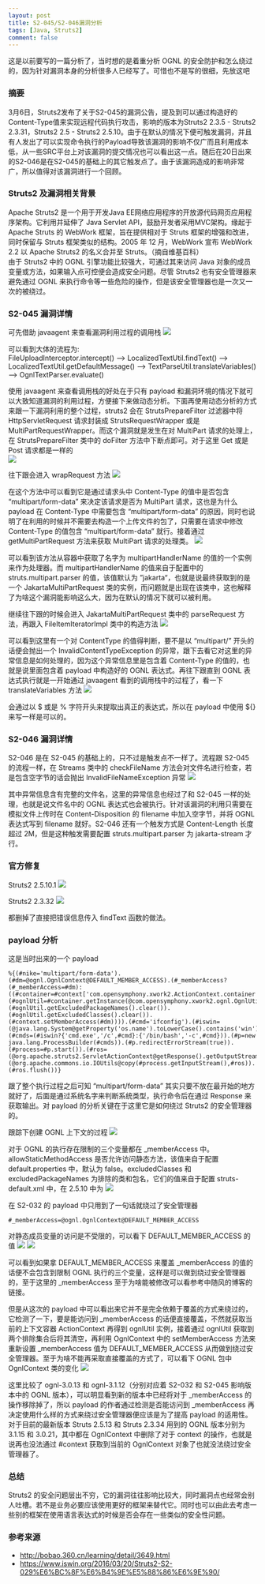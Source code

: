 ```yaml
---
layout: post
title: S2-045/S2-046漏洞分析
tags: [Java, Struts2]
comment: false
---
```


这是以前要写的一篇分析了，当时想的是着重分析 OGNL 的安全防护和怎么绕过的，因为针对漏洞本身的分析很多人已经写了。可惜也不是写的很细，先放这吧 

### 摘要

3月6日，Struts2发布了关于S2-045的漏洞公告，提及到可以通过构造好的Content-Type值来实现远程代码执行攻击，影响的版本为Struts2 2.3.5 - Struts2 2.3.31，Struts2 2.5 - Struts2 2.5.10。由于在默认的情况下便可触发漏洞，并且有人发出了可以实现命令执行的Payload导致该漏洞的影响不仅广而且利用成本低，从一些SRC平台上对该漏洞的提交情况也可以看出这一点。随后在20日出来的S2-046是在S2-045的基础上的其它触发点了。由于该漏洞造成的影响非常广，所以值得对该漏洞进行一个回顾。


### Struts2 及漏洞相关背景

Apache Struts2 是一个用于开发Java EE网络应用程序的开放源代码网页应用程序架构。它利用并延伸了 Java Servlet API，鼓励开发者采用MVC架构。缘起于 Apache Struts 的 WebWork 框架，旨在提供相对于 Struts 框架的增强和改进，同时保留与 Struts 框架类似的结构。2005 年 12 月，WebWork 宣布 WebWork 2.2 以 Apache Struts2 的名义合并至 Struts。（摘自维基百科）   
由于 Struts2 中的 OGNL 引擎功能比较强大，可通过其来访问 Java 对象的成员变量或方法，如果输入点可控便会造成安全问题。尽管 Struts2 也有安全管理器来避免通过 OGNL 来执行命令等一些危险的操作，但是该安全管理器也是一次又一次的被绕过。


### S2-045 漏洞详情

可先借助 javaagent 来查看漏洞利用过程的调用栈
![](https://i.loli.net/2019/07/27/5d3c54dfec9ed13511.png)

可以看到大体的流程为:   
FileUploadInterceptor.intercept() --> LocalizedTextUtil.findText() --> LocalizedTextUtil.getDefaultMessage() --> TextParseUtil.translateVariables() --> OgnlTextParser.evaluate()

使用 javaagent 来查看调用栈的好处在于只有 payload 和漏洞环境的情况下就可以大致知道漏洞的利用过程，方便接下来做动态分析。下面再使用动态分析的方式来跟一下漏洞利用的整个过程，struts2 会在 StrutsPrepareFilter 过滤器中将 HttpServletRequest 请求封装成 StrutsRequestWrapper 或是 MultiPartRequestWrapper。而这个漏洞就是发生在对 MultiPart 请求的处理上，在 StrutsPrepareFilter 类中的 doFilter 方法中下断点即可。对于这里 Get 或是 Post 请求都是一样的  
![](https://i.loli.net/2019/07/27/5d3c54e0c13eb61522.png)

往下跟会进入 wrapRequest 方法
![](https://i.loli.net/2019/07/27/5d3c54e0d3e9088471.png)

在这个方法中可以看到它是通过请求头中 Content-Type 的值中是否包含 “multipart/form-data” 来决定该请求是否为 MultiPart 请求，这也是为什么 payload 在 Content-Type 中需要包含 “multipart/form-data” 的原因，同时也说明了在利用的时候并不需要去构造一个上传文件的包了，只需要在请求中修改 Content-Type 的值包含 “multipart/form-data” 就行。接着通过 getMultiPartRequest 方法来获取 MultiPart 请求的处理类。
![](https://i.loli.net/2019/07/27/5d3c54e1f2c2730014.png)

可以看到该方法从容器中获取了名字为 multipartHandlerName 的值的一个实例来作为处理器。而 multipartHandlerName 的值来自于配置中的 struts.multipart.parser 的值，该值默认为 ”jakarta“，也就是说最终获取到的是一个 JakartaMultiPartRequest 类的实例，而问题就是出现在该类中，这也解释了为啥这个漏洞能影响这么大，因为在默认的情况下就可以被利用。

继续往下跟的时候会进入 JakartaMultiPartRequest 类中的 parseRequest 方法，再跟入 FileItemIteratorImpl 类中的构造方法
![](https://i.loli.net/2019/07/27/5d3c54e315e7972112.png)

可以看到这里有一个对 ContentType 的值得判断，要不是以 “multipart/” 开头的话便会抛出一个 InvalidContentTypeException 的异常，跟下去看它对这里的异常信息是如何处理的，因为这个异常信息里是包含着 Content-Type 的值的，也就是说里面包含着 payload 中构造好的 OGNL 表达式。再往下跟直到 OGNL 表达式执行就是一开始通过 javaagent 看到的调用栈中的过程了，看一下 translateVariables 方法
![](https://i.loli.net/2019/07/27/5d3c54e43d55099495.png)

会通过以 $ 或是 % 字符开头来提取出真正的表达式，所以在 payload 中使用 ${} 来写一样是可以的。


### S2-046 漏洞详情

S2-046 是在 S2-045 的基础上的，只不过是触发点不一样了。流程跟 S2-045 的流程一样，在 Streams 类中的 checkFileName 方法会对文件名进行检查，若是包含空字节的话会抛出 InvalidFileNameException 异常
![](https://i.loli.net/2019/07/27/5d3c5589cffac94918.png)

其中异常信息含有完整的文件名，这里的异常信息也经过了和 S2-045 一样的处理，也就是说文件名中的 OGNL 表达式也会被执行。针对该漏洞的利用只需要在模拟文件上传时在 Content-Disposition 的 filename 中加入空字节，并将 OGNL 表达式写到 filename 就好。S2-046 还有一个触发方式是 Content-Length 长度超过 2M，但是这种触发需要配置 struts.multipart.parser 为 jakarta-stream 才行。


### 官方修复

Struts2 2.5.10.1
![](https://i.loli.net/2019/07/27/5d3c558a7278c56779.png)

Struts2 2.3.32
![](https://i.loli.net/2019/07/27/5d3c558a37bfa99035.png)

都删掉了直接把错误信息传入 findText 函数的做法。


### payload 分析

这是当时出来的一个 payload 

```
%{(#nike='multipart/form-data').(#dm=@ognl.OgnlContext@DEFAULT_MEMBER_ACCESS).(#_memberAccess?(#_memberAccess=#dm):((#container=#context['com.opensymphony.xwork2.ActionContext.container']).(#ognlUtil=#container.getInstance(@com.opensymphony.xwork2.ognl.OgnlUtil@class)).(#ognlUtil.getExcludedPackageNames().clear()).(#ognlUtil.getExcludedClasses().clear()).(#context.setMemberAccess(#dm)))).(#cmd='ifconfig').(#iswin=(@java.lang.System@getProperty('os.name').toLowerCase().contains('win'))).(#cmds=(#iswin?{'cmd.exe','/c',#cmd}:{'/bin/bash','-c',#cmd})).(#p=new java.lang.ProcessBuilder(#cmds)).(#p.redirectErrorStream(true)).(#process=#p.start()).(#ros=(@org.apache.struts2.ServletActionContext@getResponse().getOutputStream())).(@org.apache.commons.io.IOUtils@copy(#process.getInputStream(),#ros)).(#ros.flush())}
```

跟了整个执行过程之后可知 “multipart/form-data” 其实只要不放在最开始的地方就好了，后面是通过系统名字来判断系统类型，执行命令后在通过 Response 来获取输出。对 payload 的分析关键在于这里它是如何绕过 Struts2 的安全管理器的。

跟踪下创建 OGNL 上下文的过程
![](https://i.loli.net/2019/07/27/5d3c54e45161076156.png)

对于 OGNL 的执行存在限制的三个变量都在 _memberAccess 中。allowStaticMethodAccess 是否允许访问静态方法，该值来自于配置 default.properties 中，默认为 false。excludedClasses 和 excludedPackageNames 为排除的类和包名，它们的值来自于配置 struts-default.xml 中，在 2.5.10 中为
![](https://i.loli.net/2019/07/27/5d3c54e579daf86515.png)

在 S2-032 的 payload 中只用到了一句话就绕过了安全管理器

```
#_memberAccess=@ognl.OgnlContext@DEFAULT_MEMBER_ACCESS
```

对静态成员变量的访问是不受限的，可以看下 DEFAULT_MEMBER_ACCESS 的值
![](https://i.loli.net/2019/07/27/5d3c54e5a799640452.png)
![](https://i.loli.net/2019/07/27/5d3c55870fd7c73183.png)

可以看到如果拿 DEFAULT_MEMBER_ACCESS 来覆盖 _memberAccess 的值的话便不会包含到限制 OGNL 执行的三个变量，这样是可以做到绕过安全管理器的，至于这里的 _memberAccess 至于为啥能被修改可以看参考中随风的博客的链接。

但是从这次的 payload 中可以看出来它并不是完全依赖于覆盖的方式来绕过的，它检测了一下，要是能访问到 _memberAccess 的话便直接覆盖，不然就获取当前的上下文容器 ActionContext 再得到 ognlUtil 实例，接着通过 ognlUtil 获取到两个排除集合后将其清空，再利用 OgnlContext 中的 setMemberAccess 方法来重新设置 _memberAccess 值为 DEFAULT_MEMBER_ACCESS 从而做到绕过安全管理器。至于为啥不能再采取直接覆盖的方式了，可以看下 OGNL 包中 OgnlContext 类的变化
![](https://i.loli.net/2019/07/27/5d3c558a0021875592.png)

这里比较了 ognl-3.0.13 和 ognl-3.1.12（分别对应着 S2-032 和 S2-045 影响版本中的 OGNL 版本），可以明显看到新的版本中已经将对于 _memberAccess 的操作移除掉了，所以 payload 的作者通过检测是否能访问到 _memberAccess 再决定使用什么样的方式来绕过安全管理器便应该是为了提高 payload 的适用性。对于目前的最新版本 Struts 2.5.13 和 Struts 2.3.34 用到的 OGNL 版本分别为 3.1.15 和 3.0.21，其中都在 OgnlContext 中删除了对于 context 的操作，也就是说再也没法通过 #context 获取到当前的 OgnlContext 对象了也就没法绕过安全管理器了。


### 总结

Struts2 的安全问题层出不穷，它的漏洞往往影响比较大，同时漏洞点也经常会别人吐槽。若不是业务必要应该使用更好的框架来替代它。同时也可以由此去考虑一些别的框架在使用语言表达式的时候是否会存在一些类似的安全性问题。


### 参考来源

- http://bobao.360.cn/learning/detail/3649.html   
- https://www.iswin.org/2016/03/20/Struts2-S2-029%E6%BC%8F%E6%B4%9E%E5%88%86%E6%9E%90/
